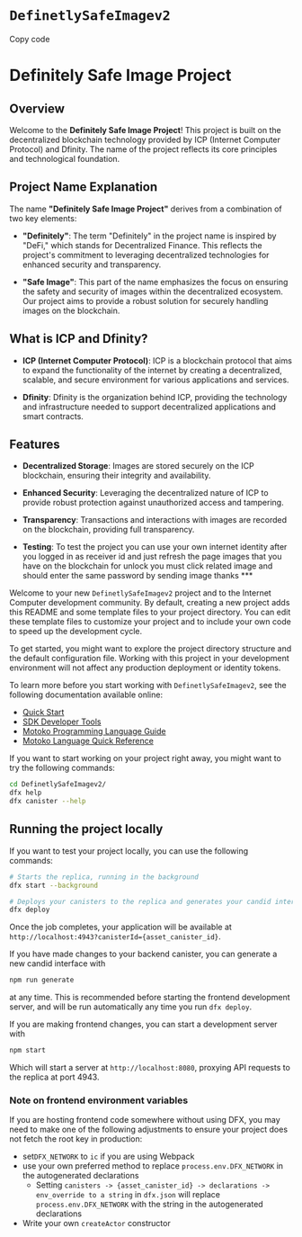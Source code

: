 # `DefinetlySafeImagev2`

Copy code
# Definitely Safe Image Project

## Overview

Welcome to the **Definitely Safe Image Project**! This project is built on the decentralized blockchain technology provided by ICP (Internet Computer Protocol) and Dfinity. The name of the project reflects its core principles and technological foundation.

## Project Name Explanation

The name **"Definitely Safe Image Project"** derives from a combination of two key elements:

- **"Definitely"**: The term "Definitely" in the project name is inspired by "DeFi," which stands for Decentralized Finance. This reflects the project's commitment to leveraging decentralized technologies for enhanced security and transparency.

- **"Safe Image"**: This part of the name emphasizes the focus on ensuring the safety and security of images within the decentralized ecosystem. Our project aims to provide a robust solution for securely handling images on the blockchain.

## What is ICP and Dfinity?

- **ICP (Internet Computer Protocol)**: ICP is a blockchain protocol that aims to expand the functionality of the internet by creating a decentralized, scalable, and secure environment for various applications and services.

- **Dfinity**: Dfinity is the organization behind ICP, providing the technology and infrastructure needed to support decentralized applications and smart contracts.

## Features

- **Decentralized Storage**: Images are stored securely on the ICP blockchain, ensuring their integrity and availability.
- **Enhanced Security**: Leveraging the decentralized nature of ICP to provide robust protection against unauthorized access and tampering.
- **Transparency**: Transactions and interactions with images are recorded on the blockchain, providing full transparency.

- **Testing**: To test the project you can use your own internet identity after you logged in as receiver id and just refresh the page images that you have on the blockchain for unlock you must click related image and should enter the same password by sending image thanks ***


Welcome to your new `DefinetlySafeImagev2` project and to the Internet Computer development community. By default, creating a new project adds this README and some template files to your project directory. You can edit these template files to customize your project and to include your own code to speed up the development cycle.

To get started, you might want to explore the project directory structure and the default configuration file. Working with this project in your development environment will not affect any production deployment or identity tokens.

To learn more before you start working with `DefinetlySafeImagev2`, see the following documentation available online:

- [Quick Start](https://internetcomputer.org/docs/current/developer-docs/setup/deploy-locally)
- [SDK Developer Tools](https://internetcomputer.org/docs/current/developer-docs/setup/install)
- [Motoko Programming Language Guide](https://internetcomputer.org/docs/current/motoko/main/motoko)
- [Motoko Language Quick Reference](https://internetcomputer.org/docs/current/motoko/main/language-manual)

If you want to start working on your project right away, you might want to try the following commands:

```bash
cd DefinetlySafeImagev2/
dfx help
dfx canister --help
```

## Running the project locally

If you want to test your project locally, you can use the following commands:

```bash
# Starts the replica, running in the background
dfx start --background

# Deploys your canisters to the replica and generates your candid interface
dfx deploy
```

Once the job completes, your application will be available at `http://localhost:4943?canisterId={asset_canister_id}`.

If you have made changes to your backend canister, you can generate a new candid interface with

```bash
npm run generate
```

at any time. This is recommended before starting the frontend development server, and will be run automatically any time you run `dfx deploy`.

If you are making frontend changes, you can start a development server with

```bash
npm start
```

Which will start a server at `http://localhost:8080`, proxying API requests to the replica at port 4943.

### Note on frontend environment variables

If you are hosting frontend code somewhere without using DFX, you may need to make one of the following adjustments to ensure your project does not fetch the root key in production:

- set`DFX_NETWORK` to `ic` if you are using Webpack
- use your own preferred method to replace `process.env.DFX_NETWORK` in the autogenerated declarations
  - Setting `canisters -> {asset_canister_id} -> declarations -> env_override to a string` in `dfx.json` will replace `process.env.DFX_NETWORK` with the string in the autogenerated declarations
- Write your own `createActor` constructor
